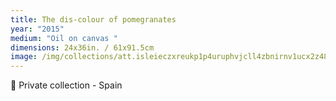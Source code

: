 ```yaml
---
title: The dis-colour of pomegranates
year: "2015"
medium: "Oil on canvas "
dimensions: 24x36in. / 61x91.5cm
image: /img/collections/att.isleieczxreukp1p4uruphvjcll4zbnirnv1ucx2z48-compressed.jpeg
---
```

🔴 Private collection - Spain
